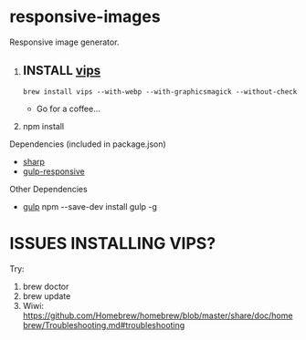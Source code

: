 # responsive-images
Responsive image generator.

1) 	## INSTALL [vips](http://www.vips.ecs.soton.ac.uk/index.php?title=Build_on_OS_X)
	```shell
	brew install vips --with-webp --with-graphicsmagick --without-check
	```
	* Go for a coffee...

2)	npm install

Dependencies (included in package.json)
* [sharp](http://sharp.dimens.io/en/stable/install/)	
* [gulp-responsive](https://github.com/mahnunchik/gulp-responsive)

Other Dependencies
* 	[gulp](https://www.npmjs.com/package/gulp)
	npm --save-dev install gulp -g 

# ISSUES INSTALLING VIPS?
Try:

1) brew doctor
2) brew update
3) Wiwi: https://github.com/Homebrew/homebrew/blob/master/share/doc/homebrew/Troubleshooting.md#troubleshooting

